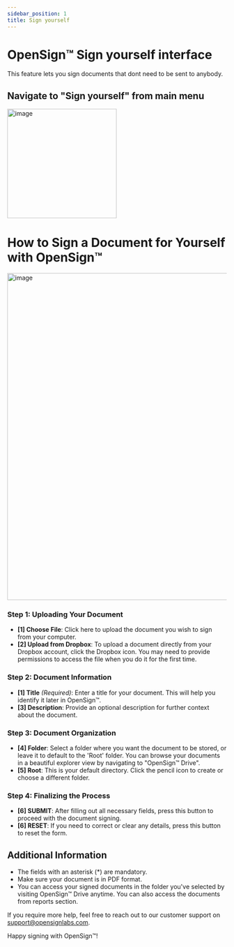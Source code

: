 ```yaml
---
sidebar_position: 1
title: Sign yourself
---
```


# OpenSign™ Sign yourself interface

This feature lets you sign documents that dont need to be sent to anybody.

## Navigate to "Sign yourself" from main menu
<img width="251" alt="image" src="https://github.com/OpenSignLabs/OpenSign/assets/5486116/4bc203a8-67e8-4887-9ca7-d21cfa26ce9f" />

# How to Sign a Document for Yourself with OpenSign™

<img width="750" alt="image" src="https://github.com/OpenSignLabs/OpenSign/assets/5486116/ebcdc08e-81be-4ba2-9e02-b199014b5946" />

### Step 1: Uploading Your Document

- **[1] Choose File**: Click here to upload the document you wish to sign from your computer.
- **[2] Upload from Dropbox**: To upload a document directly from your Dropbox account, click the Dropbox icon. You may need to provide permissions to access the file when you do it for the first time.

### Step 2: Document Information

- **[1] Title** *(Required)*: Enter a title for your document. This will help you identify it later in OpenSign™.
- **[3] Description**: Provide an optional description for further context about the document.

### Step 3: Document Organization

- **[4] Folder**: Select a folder where you want the document to be stored, or leave it to default to the 'Root' folder. You can browse your documents in a beautiful explorer view by navigating to "OpenSign™ Drive".
- **[5] Root**: This is your default directory. Click the pencil icon to create or choose a different folder.

### Step 4: Finalizing the Process

- **[6] SUBMIT**: After filling out all necessary fields, press this button to proceed with the document signing.
- **[6] RESET**: If you need to correct or clear any details, press this button to reset the form.

## Additional Information

- The fields with an asterisk (*) are mandatory.
- Make sure your document is in PDF format.
- You can access your signed documents in the folder you've selected by visiting OpenSign™ Drive anytime. You can also access the documents from reports section.

If you require more help, feel free to reach out to our customer support on support@opensignlabs.com.

Happy signing with OpenSign™!
